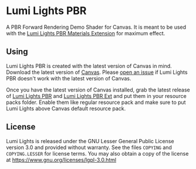 # Lumi Lights PBR
A PBR Forward Rendering Demo Shader for Canvas. It is meant to be used with the [Lumi Lights PBR Materials Extension](https://github.com/spiralhalo/LumiPBRExt) for maximum effect.

## Using
Lumi Lights PBR is created with the latest version of Canvas in mind. Download the latest version of [Canvas](https://github.com/grondag/canvas/releases). Please [open an issue](https://github.com/spiralhalo/LumiLightsPBR/issues) if Lumi Lights PBR doesn't work with the latest version of Canvas.

Once you have the latest version of Canvas installed, grab the latest release of [Lumi Lights PBR](https://github.com/spiralhalo/LumiLightsPBR/releases) and [Lumi Lights PBR Ext](https://github.com/spiralhalo/LumiPBRExt/releases) and put them in your resource packs folder. Enable them like regular resource pack and make sure to put Lumi Lights above Canvas default resource pack.

## License
Lumi Lights is released under the GNU Lesser General Public License version 3.0 and provided without warranty. See the files `COPYING` and `COPYING.LESSER` for license terms. You may also obtain a copy of the license at https://www.gnu.org/licenses/lgpl-3.0.html
